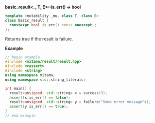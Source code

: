 **basic_result&lt;_, T, E&gt;::is_err() -> bool**

```cpp
template <mutability _mu, class T, class E>
class basic_result {
  constexpr bool is_err() const noexcept ;
};
```

Returns true if the result is failure.

**Example**

```cpp
// begin example
#include <mitama/result/result.hpp>
#include <cassert>
#include <string>
using namespace mitama;
using namespace std::string_literals;

int main() {
  result<unsigned, std::string> x = success(3);
  assert(x.is_err() == false);
  result<unsigned, std::string> y = failure("Some error message"s);
  assert(y.is_err() == true);
}
// end example
```
